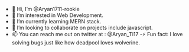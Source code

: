 - 👋 Hi, I’m @Aryan1711-rookie
- 👀 I’m interested in Web Development.
- 🌱 I’m currently learning MERN stack.
- 💞️ I’m looking to collaborate on projects include javascript.
- 📫 You can reach me out on twitter at : @Aryan_Ti17
-⚡ Fun fact: I love solving bugs just like how deadpool loves wolverine.

<!---
Aryan1711-rookie/Aryan1711-rookie is a ✨ special ✨ repository because its `README.md` (this file) appears on your GitHub profile.
You can click the Preview link to take a look at your changes.
--->
